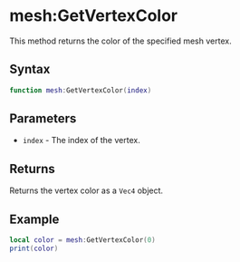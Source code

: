 # mesh:GetVertexColor

This method returns the color of the specified mesh vertex.

## Syntax

```lua
function mesh:GetVertexColor(index)
```

## Parameters

- `index` - The index of the vertex.

## Returns

Returns the vertex color as a `Vec4` object.

## Example

```lua
local color = mesh:GetVertexColor(0)
print(color)
```